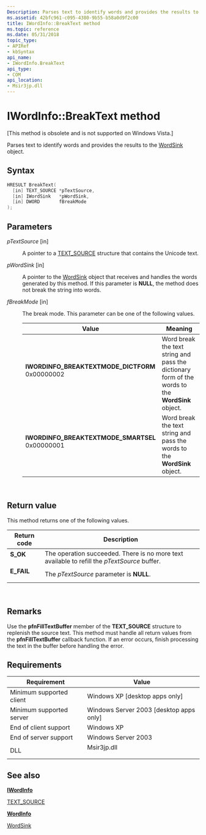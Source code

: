 ```yaml
---
Description: Parses text to identify words and provides the results to the WordSink object.
ms.assetid: 42bfc961-c095-4380-9b55-b58a0d9f2c00
title: IWordInfo::BreakText method
ms.topic: reference
ms.date: 05/31/2018
topic_type: 
- APIRef
- kbSyntax
api_name: 
- IWordInfo.BreakText
api_type: 
- COM
api_location: 
- Msir3jp.dll
---
```


# IWordInfo::BreakText method

\[This method is obsolete and is not supported on Windows Vista.\]

Parses text to identify words and provides the results to the [WordSink](/previous-versions//ms691570(v=vs.85)) object.

## Syntax


```C++
HRESULT BreakText(
  [in] TEXT_SOURCE *pTextSource,
  [in] IWordSink   *pWordSink,
  [in] DWORD       fBreakMode
);
```



## Parameters

<dl> <dt>

*pTextSource* \[in\]
</dt> <dd>

A pointer to a [TEXT\_SOURCE](/previous-versions//ms690919(v=vs.85)) structure that contains the Unicode text.

</dd> <dt>

*pWordSink* \[in\]
</dt> <dd>

A pointer to the [WordSink](/previous-versions//ms691570(v=vs.85)) object that receives and handles the words generated by this method. If this parameter is **NULL**, the method does not break the string into words.

</dd> <dt>

*fBreakMode* \[in\]
</dt> <dd>

The break mode. This parameter can be one of the following values.



| Value                                                                                                                                                                                                                                                                                   | Meaning                                                                                                     |
|-----------------------------------------------------------------------------------------------------------------------------------------------------------------------------------------------------------------------------------------------------------------------------------------|-------------------------------------------------------------------------------------------------------------|
| <span id="IWORDINFO_BREAKTEXTMODE_DICTFORM"></span><span id="iwordinfo_breaktextmode_dictform"></span><dl> <dt>**IWORDINFO\_BREAKTEXTMODE\_DICTFORM**</dt> <dt>0x00000002</dt> </dl> | Word break the text string and pass the dictionary form of the words to the **WordSink** object.<br/> |
| <span id="IWORDINFO_BREAKTEXTMODE_SMARTSEL"></span><span id="iwordinfo_breaktextmode_smartsel"></span><dl> <dt>**IWORDINFO\_BREAKTEXTMODE\_SMARTSEL**</dt> <dt>0x00000001</dt> </dl> | Word break the text string and pass the words to the **WordSink** object.<br/>                        |



 

</dd> </dl>

## Return value

This method returns one of the following values.



| Return code                                                                            | Description                                                                                             |
|----------------------------------------------------------------------------------------|---------------------------------------------------------------------------------------------------------|
| <dl> <dt>**S\_OK**</dt> </dl>   | The operation succeeded. There is no more text available to refill the *pTextSource* buffer.<br/> |
| <dl> <dt>**E\_FAIL**</dt> </dl> | The *pTextSource* parameter is **NULL**.<br/>                                                     |



 

## Remarks

Use the **pfnFillTextBuffer** member of the **TEXT\_SOURCE** structure to replenish the source text. This method must handle all return values from the **pfnFillTextBuffer** callback function. If an error occurs, finish processing the text in the buffer before handling the error.

## Requirements



| Requirement | Value |
|-------------------------------------|----------------------------------------------------------------------------------------|
| Minimum supported client<br/> | Windows XP \[desktop apps only\]<br/>                                            |
| Minimum supported server<br/> | Windows Server 2003 \[desktop apps only\]<br/>                                   |
| End of client support<br/>    | Windows XP<br/>                                                                  |
| End of server support<br/>    | Windows Server 2003<br/>                                                         |
| DLL<br/>                      | <dl> <dt>Msir3jp.dll</dt> </dl> |



## See also

<dl> <dt>

[**IWordInfo**](iwordinfo.md)
</dt> <dt>

[TEXT\_SOURCE](/previous-versions//ms690919(v=vs.85))
</dt> <dt>

[**WordInfo**](wordinfo-coclass.md)
</dt> <dt>

[WordSink](/previous-versions//ms691570(v=vs.85))
</dt> </dl>

 

 
